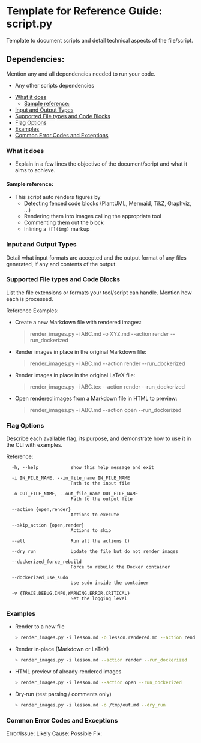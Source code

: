 # Template for Reference Guide: script.py

Template to document scripts and detail technical aspects of the file/script.

## Dependencies:

Mention any and all dependencies needed to run your code.

- Any other scripts dependencies

<!-- toc -->

- [What it does](#what-it-does)
  * [Sample reference:](#sample-reference)
- [Input and Output Types](#input-and-output-types)
- [Supported File types and Code Blocks](#supported-file-types-and-code-blocks)
- [Flag Options](#flag-options)
- [Examples](#examples)
- [Common Error Codes and Exceptions](#common-error-codes-and-exceptions)

<!-- tocstop -->

### What it does

- Explain in a few lines the objective of the document/script and what it aims
  to achieve.

#### Sample reference:

- This script auto renders figures by
  - Detecting fenced code blocks (PlantUML, Mermaid, TikZ, Graphviz, ...)
  - Rendering them into images calling the appropriate tool
  - Commenting them out the block
  - Inlining a `![](img)` markup

### Input and Output Types

Detail what input formats are accepted and the output format of any files
generated, if any and contents of the output.

### Supported File types and Code Blocks

List the file extensions or formats your tool/script can handle. Mention how
each is processed.

Reference Examples:

- Create a new Markdown file with rendered images:

  > render_images.py -i ABC.md -o XYZ.md --action render --run_dockerized

- Render images in place in the original Markdown file:

  > render_images.py -i ABC.md --action render --run_dockerized

- Render images in place in the original LaTeX file:

  > render_images.py -i ABC.tex --action render --run_dockerized

- Open rendered images from a Markdown file in HTML to preview:
  > render_images.py -i ABC.md --action open --run_dockerized

### Flag Options

Describe each available flag, its purpose, and demonstrate how to use it in the
CLI with examples.

Reference:
```
  -h, --help            show this help message and exit

  -i IN_FILE_NAME, --in_file_name IN_FILE_NAME
                        Path to the input file

  -o OUT_FILE_NAME, --out_file_name OUT_FILE_NAME
                        Path to the output file

  --action {open,render}
                        Actions to execute

  --skip_action {open,render}
                        Actions to skip

  --all                 Run all the actions ()

  --dry_run             Update the file but do not render images

  --dockerized_force_rebuild
                        Force to rebuild the Docker container

  --dockerized_use_sudo
                        Use sudo inside the container

  -v {TRACE,DEBUG,INFO,WARNING,ERROR,CRITICAL}
                        Set the logging level
```

### Examples

- Render to a new file

  ```bash
  > render_images.py -i lesson.md -o lesson.rendered.md --action render --run_dockerized
  ```

- Render in‑place (Markdown or LaTeX)

  ```bash
  > render_images.py -i lesson.md --action render --run_dockerized
  ```

- HTML preview of already‑rendered images

  ```bash
  > render_images.py -i lesson.md --action open --run_dockerized
  ```

- Dry‑run (test parsing / comments only)
  ```bash
  > render_images.py -i lesson.md -o /tmp/out.md --dry_run
  ```

### Common Error Codes and Exceptions

Error/Issue: Likely Cause: Possible Fix:

